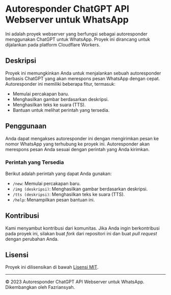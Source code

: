 # Autoresponder ChatGPT API Webserver untuk WhatsApp

Ini adalah proyek webserver yang berfungsi sebagai autoresponder menggunakan ChatGPT untuk WhatsApp. Proyek ini dirancang untuk dijalankan pada platform Cloudflare Workers.

## Deskripsi

Proyek ini memungkinkan Anda untuk menjalankan sebuah autoresponder berbasis ChatGPT yang akan merespons pesan WhatsApp dengan cepat. Autoresponder ini memiliki beberapa fitur, termasuk:

- Memulai percakapan baru.
- Menghasilkan gambar berdasarkan deskripsi.
- Menghasilkan teks ke suara (TTS).
- Bantuan untuk melihat perintah yang tersedia.

## Penggunaan

Anda dapat mengakses autoresponder ini dengan mengirimkan pesan ke nomor WhatsApp yang terhubung ke proyek ini. Autoresponder akan merespons pesan Anda sesuai dengan perintah yang Anda kirimkan.

### Perintah yang Tersedia

Berikut adalah perintah yang dapat Anda gunakan:

- `/new`: Memulai percakapan baru.
- `/img (deskripsi)`: Menghasilkan gambar berdasarkan deskripsi.
- `/tts (deskripsi)`: Menghasilkan teks ke suara (TTS).
- `/help`: Menampilkan pesan bantuan ini.

## Kontribusi

Kami menyambut kontribusi dari komunitas. Jika Anda ingin berkontribusi pada proyek ini, silakan buat _fork_ dari repositori ini dan buat _pull request_ dengan perubahan Anda.

## Lisensi

Proyek ini dilisensikan di bawah [Lisensi MIT](LICENSE).

---

© 2023 Autoresponder ChatGPT API Webserver untuk WhatsApp. Dikembangkan oleh Fazriansyah.
